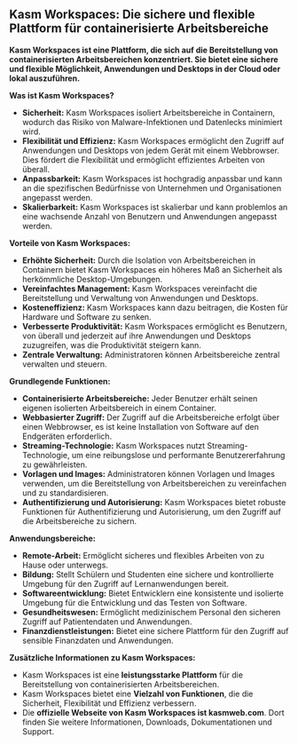 ## Kasm Workspaces: Die sichere und flexible Plattform für containerisierte Arbeitsbereiche

**Kasm Workspaces ist eine Plattform, die sich auf die Bereitstellung von containerisierten Arbeitsbereichen konzentriert. Sie bietet eine sichere und flexible Möglichkeit, Anwendungen und Desktops in der Cloud oder lokal auszuführen.**

**Was ist Kasm Workspaces?**

* **Sicherheit:** Kasm Workspaces isoliert Arbeitsbereiche in Containern, wodurch das Risiko von Malware-Infektionen und Datenlecks minimiert wird.
* **Flexibilität und Effizienz:** Kasm Workspaces ermöglicht den Zugriff auf Anwendungen und Desktops von jedem Gerät mit einem Webbrowser. Dies fördert die Flexibilität und ermöglicht effizientes Arbeiten von überall.
* **Anpassbarkeit:** Kasm Workspaces ist hochgradig anpassbar und kann an die spezifischen Bedürfnisse von Unternehmen und Organisationen angepasst werden.
* **Skalierbarkeit:** Kasm Workspaces ist skalierbar und kann problemlos an eine wachsende Anzahl von Benutzern und Anwendungen angepasst werden.

**Vorteile von Kasm Workspaces:**

* **Erhöhte Sicherheit:** Durch die Isolation von Arbeitsbereichen in Containern bietet Kasm Workspaces ein höheres Maß an Sicherheit als herkömmliche Desktop-Umgebungen.
* **Vereinfachtes Management:** Kasm Workspaces vereinfacht die Bereitstellung und Verwaltung von Anwendungen und Desktops.
* **Kosteneffizienz:** Kasm Workspaces kann dazu beitragen, die Kosten für Hardware und Software zu senken.
* **Verbesserte Produktivität:** Kasm Workspaces ermöglicht es Benutzern, von überall und jederzeit auf ihre Anwendungen und Desktops zuzugreifen, was die Produktivität steigern kann.
* **Zentrale Verwaltung:** Administratoren können Arbeitsbereiche zentral verwalten und steuern.

**Grundlegende Funktionen:**

* **Containerisierte Arbeitsbereiche:** Jeder Benutzer erhält seinen eigenen isolierten Arbeitsbereich in einem Container.
* **Webbasierter Zugriff:** Der Zugriff auf die Arbeitsbereiche erfolgt über einen Webbrowser, es ist keine Installation von Software auf den Endgeräten erforderlich.
* **Streaming-Technologie:** Kasm Workspaces nutzt Streaming-Technologie, um eine reibungslose und performante Benutzererfahrung zu gewährleisten.
* **Vorlagen und Images:** Administratoren können Vorlagen und Images verwenden, um die Bereitstellung von Arbeitsbereichen zu vereinfachen und zu standardisieren.
* **Authentifizierung und Autorisierung:** Kasm Workspaces bietet robuste Funktionen für Authentifizierung und Autorisierung, um den Zugriff auf die Arbeitsbereiche zu sichern.

**Anwendungsbereiche:**

* **Remote-Arbeit:** Ermöglicht sicheres und flexibles Arbeiten von zu Hause oder unterwegs.
* **Bildung:** Stellt Schülern und Studenten eine sichere und kontrollierte Umgebung für den Zugriff auf Lernanwendungen bereit.
* **Softwareentwicklung:** Bietet Entwicklern eine konsistente und isolierte Umgebung für die Entwicklung und das Testen von Software.
* **Gesundheitswesen:** Ermöglicht medizinischem Personal den sicheren Zugriff auf Patientendaten und Anwendungen.
* **Finanzdienstleistungen:** Bietet eine sichere Plattform für den Zugriff auf sensible Finanzdaten und Anwendungen.

**Zusätzliche Informationen zu Kasm Workspaces:**

* Kasm Workspaces ist eine **leistungsstarke Plattform** für die Bereitstellung von containerisierten Arbeitsbereichen.
* Kasm Workspaces bietet eine **Vielzahl von Funktionen**, die die Sicherheit, Flexibilität und Effizienz verbessern.
* Die **offizielle Webseite von Kasm Workspaces ist kasmweb.com**. Dort finden Sie weitere Informationen, Downloads, Dokumentationen und Support.